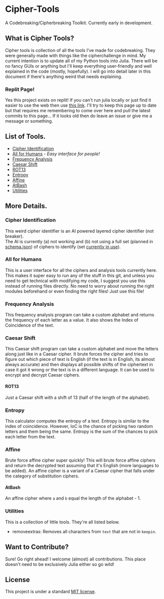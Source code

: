# Cipher-Tools
A Codebreaking/Cipherbreaking Toolkit. Currently early in development.  

## What is Cipher Tools?
Cipher tools is collection of all the tools I've made for codebreaking. They were generally made with things like the cipherchallenge in mind. My current intention is to update all of my Python tools into Julia. There will be no fancy GUIs or anything but I'll keep everything user-friendly and well explained in the code (mostly, hopefully). I will go into detail later in this document if there's anything weird that needs explaining.

### Replit Page!
Yes this project exists on replit! If you can't run julia locally or just find it easier to use the web then use [this link](https://replit.com/@Squalm/Cipher-Tools-4#README.md). I'll try to keep this page up to date but that requires me remembering to come over here and pull the latest commits to this page... If it looks old then do leave an issue or give me a message or something.

## List of Tools.

 - [Cipher Identification](https://github.com/Squalm/Cipher-Tools#cipher-identification)
 - [All for Humans](https://github.com/Squalm/Cipher-Tools#all-for-humans) - *Easy interface for people!*
 - [Frequency Analysis](https://github.com/Squalm/Cipher-Tools#frequency-analysis)
 - [Caesar Shift](https://github.com/Squalm/Cipher-Tools#caesar-shift)
 - [ROT13](https://github.com/Squalm/Cipher-Tools#rot13)
 - [Entropy](https://github.com/Squalm/Cipher-Tools#entropy)
 - [Affine](https://github.com/Squalm/Cipher-Tools#affine)
 - [AtBash](https://github.com/Squalm/Cipher-Tools#atbash)
 - [Utilities](https://github.com/Squalm/Cipher-Tools#utilities)

## More Details.
### Cipher Identification
This weird cipher identifier is an AI powered layered cipher identifier (not breaker).  
The AI is currently (a) not working and (b) not using a full set (planned in [schema.json](https://github.com/Squalm/Cipher-Tools/blob/master/AI/Texts/schema.json)) of ciphers to identify (set [currently in use](https://github.com/Squalm/Cipher-Tools/blob/master/AI/Texts/smaller_schema.json)).
### All for Humans
This is a user interface for all the ciphers and analysis tools currently here. This makes it super easy to run any of the stuff in this git, and unless you need to get technical with modifying my code, I suggest you use this instead of running files directly. No need to worry about running the right modules beforehand or even finding the right files! Just use this file!
### Frequency Analysis
This frequency analysis program can take a custom alphabet and returns the frequency of each letter as a value. It also shows the Index of Coincidence of the text.  
### Caesar Shift
This Caesar shift program can take a custom alphabet and move the letters along just like in a Caesar cipher. It brute forces the cipher and tries to figure out which piece of text is English (if the text is in English, its almost always accurate) and then displays all possible shifts of the ciphertext in case it got it wrong or the text is in a different language. It can be used to encrypt and decrypt Caesar ciphers.  
#### ROT13
Just a Caesar shift with a shift of 13 (half of the length of the alphabet).
### Entropy
This calculator computes the entropy of a text. Entropy is similar to the index of coincidence. However, IoC is the chance of picking two random letters and them being the same. Entropy is the sum of the chances to pick each letter from the text.  
### Affine  
Brute force affine cipher super quickly! This will brute force affine ciphers and return the decrypted text assuming that it's English (more languages to be added). An affine cipher is a variant of a Caesar cipher that falls under the category of substitution ciphers.  
#### AtBash
An affine cipher where `a` and `b` equal the length of the alphabet - 1.
### Utilities
This is a collection of little tools. They're all listed below.  
 - removeextras: Removes all characters from `text` that are not in `keepin`.

## Want to Contribute?
Sure! Go right ahead! I welcome (almost) all contributions. This place doesn't need to be exclusively Julia either so go wild!
## License
This project is under a standard [MIT license](https://github.com/Squalm/Cipher-Tools/blob/master/LICENSE).
